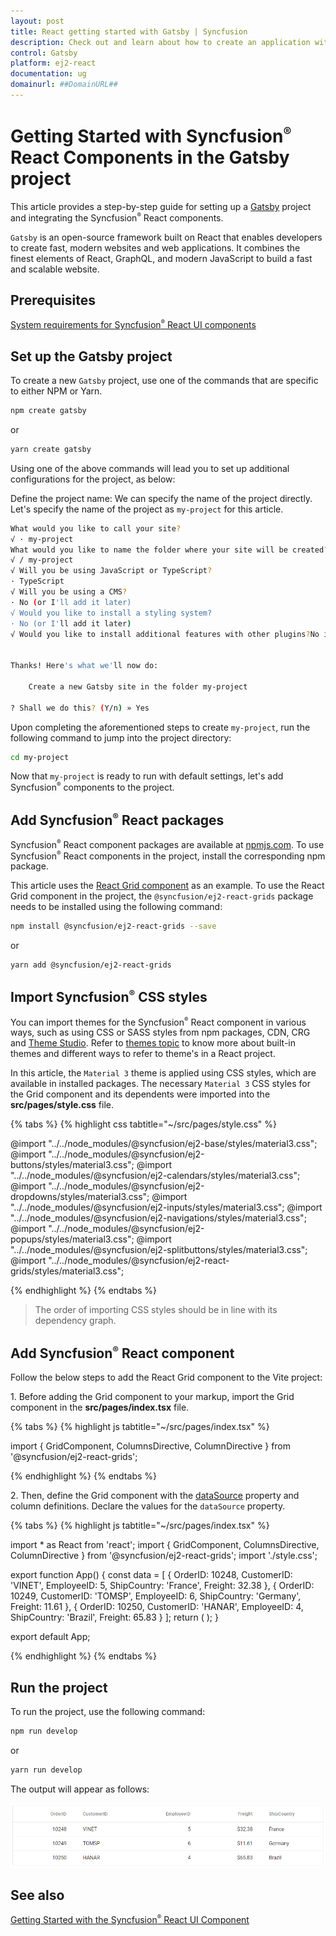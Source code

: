 ```yaml
---
layout: post
title: React getting started with Gatsby | Syncfusion
description: Check out and learn about how to create an application with Syncfusion React UI components in Gatsby framework.
control: Gatsby
platform: ej2-react
documentation: ug
domainurl: ##DomainURL##
---
```


# Getting Started with Syncfusion<sup style="font-size:70%">&reg;</sup> React Components in the Gatsby project

This article provides a step-by-step guide for setting up a [Gatsby](https://www.gatsbyjs.com/) project and integrating the Syncfusion<sup style="font-size:70%">&reg;</sup> React components.

`Gatsby` is an open-source framework built on React that enables developers to create fast, modern websites and web applications. It combines the finest elements of React, GraphQL, and modern JavaScript to build a fast and scalable website.

## Prerequisites

[System requirements for Syncfusion<sup style="font-size:70%">&reg;</sup> React UI components](../system-requirement)

## Set up the Gatsby project

To create a new `Gatsby` project, use one of the commands that are specific to either NPM or Yarn.

```bash
npm create gatsby
```

or

```bash
yarn create gatsby
```

Using one of the above commands will lead you to set up additional configurations for the project, as below:

Define the project name: We can specify the name of the project directly. Let's specify the name of the project as `my-project` for this article.

```bash
What would you like to call your site?
√ · my-project
What would you like to name the folder where your site will be created?
√ / my-project
√ Will you be using JavaScript or TypeScript?       
· TypeScript
√ Will you be using a CMS?
· No (or I'll add it later)
√ Would you like to install a styling system?
· No (or I'll add it later)
√ Would you like to install additional features with other plugins?No items were selected


Thanks! Here's what we'll now do:

    Create a new Gatsby site in the folder my-project

? Shall we do this? (Y/n) » Yes
```

Upon completing the aforementioned steps to create `my-project`, run the following command to jump into the project directory:

```bash
cd my-project
```

Now that `my-project` is ready to run with default settings, let's add Syncfusion<sup style="font-size:70%">&reg;</sup> components to the project.

## Add Syncfusion<sup style="font-size:70%">&reg;</sup> React packages

Syncfusion<sup style="font-size:70%">&reg;</sup> React component packages are available at [npmjs.com](https://www.npmjs.com/search?q=ej2-react). To use Syncfusion<sup style="font-size:70%">&reg;</sup> React components in the project, install the corresponding npm package.

This article uses the [React Grid component](https://www.syncfusion.com/react-components/react-data-grid) as an example. To use the React Grid component in the project, the `@syncfusion/ej2-react-grids` package needs to be installed using the following command:

```bash
npm install @syncfusion/ej2-react-grids --save
```

or

```bash
yarn add @syncfusion/ej2-react-grids
```

## Import Syncfusion<sup style="font-size:70%">&reg;</sup> CSS styles

You can import themes for the Syncfusion<sup style="font-size:70%">&reg;</sup> React component in various ways, such as using CSS or SASS styles from npm packages, CDN, CRG and [Theme Studio](https://ej2.syncfusion.com/react/documentation/appearance/theme-studio). Refer to [themes topic](https://ej2.syncfusion.com/react/documentation/appearance/theme) to know more about built-in themes and different ways to refer to theme's in a React project.

In this article, the `Material 3` theme is applied using CSS styles, which are available in installed packages. The necessary `Material 3` CSS styles for the Grid component and its dependents were imported into the **src/pages/style.css** file.

{% tabs %}
{% highlight css tabtitle="~/src/pages/style.css" %}

@import "../../node_modules/@syncfusion/ej2-base/styles/material3.css";
@import "../../node_modules/@syncfusion/ej2-buttons/styles/material3.css";
@import "../../node_modules/@syncfusion/ej2-calendars/styles/material3.css";
@import "../../node_modules/@syncfusion/ej2-dropdowns/styles/material3.css";
@import "../../node_modules/@syncfusion/ej2-inputs/styles/material3.css";
@import "../../node_modules/@syncfusion/ej2-navigations/styles/material3.css";
@import "../../node_modules/@syncfusion/ej2-popups/styles/material3.css";
@import "../../node_modules/@syncfusion/ej2-splitbuttons/styles/material3.css";
@import "../../node_modules/@syncfusion/ej2-react-grids/styles/material3.css";

{% endhighlight %}
{% endtabs %}

> The order of importing CSS styles should be in line with its dependency graph.

## Add Syncfusion<sup style="font-size:70%">&reg;</sup> React component

Follow the below steps to add the React Grid component to the Vite project:

1\. Before adding the Grid component to your markup, import the Grid component in the **src/pages/index.tsx** file.

{% tabs %}
{% highlight js tabtitle="~/src/pages/index.tsx" %}

import { GridComponent, ColumnsDirective, ColumnDirective } from '@syncfusion/ej2-react-grids';

{% endhighlight %}
{% endtabs %}

2\. Then, define the Grid component with the [dataSource](https://ej2.syncfusion.com/react/documentation/api/grid/#datasource) property and column definitions. Declare the values for the `dataSource` property.

{% tabs %}
{% highlight js tabtitle="~/src/pages/index.tsx" %}

import * as React from 'react';
import { GridComponent, ColumnsDirective, ColumnDirective } from '@syncfusion/ej2-react-grids';
import './style.css';

export function App() {
  const data = [
    {
      OrderID: 10248, CustomerID: 'VINET', EmployeeID: 5, ShipCountry: 'France', Freight: 32.38
    },
    {
      OrderID: 10249, CustomerID: 'TOMSP', EmployeeID: 6, ShipCountry: 'Germany', Freight: 11.61
    },
    {
      OrderID: 10250, CustomerID: 'HANAR', EmployeeID: 4, ShipCountry: 'Brazil', Freight: 65.83
    }
  ];
  return (
    <GridComponent dataSource={data}>
      <ColumnsDirective>
        <ColumnDirective field='OrderID' width='100' textAlign="Right" />
        <ColumnDirective field='CustomerID' width='100' />
        <ColumnDirective field='EmployeeID' width='100' textAlign="Right" />
        <ColumnDirective field='Freight' width='100' format="C2" textAlign="Right" />
        <ColumnDirective field='ShipCountry' width='100' />
      </ColumnsDirective>
    </GridComponent>
  );
}

export default App;

{% endhighlight %}
{% endtabs %}

## Run the project

To run the project, use the following command:

```bash
npm run develop
```

or

```bash
yarn run develop
```

The output will appear as follows:

![gatsby](../appearance/images/gatsby.png)

## See also

[Getting Started with the Syncfusion<sup style="font-size:70%">&reg;</sup> React UI Component](../getting-started/quick-start)
